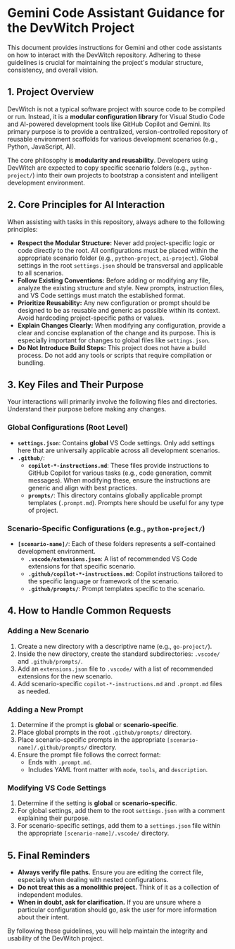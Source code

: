 # Gemini Code Assistant Guidance for the DevWitch Project

This document provides instructions for Gemini and other code assistants on how to interact with the DevWitch repository. Adhering to these guidelines is crucial for maintaining the project's modular structure, consistency, and overall vision.

## 1. Project Overview

DevWitch is not a typical software project with source code to be compiled or run. Instead, it is a **modular configuration library** for Visual Studio Code and AI-powered development tools like GitHub Copilot and Gemini. Its primary purpose is to provide a centralized, version-controlled repository of reusable environment scaffolds for various development scenarios (e.g., Python, JavaScript, AI).

The core philosophy is **modularity and reusability**. Developers using DevWitch are expected to copy specific scenario folders (e.g., `python-project/`) into their own projects to bootstrap a consistent and intelligent development environment.

## 2. Core Principles for AI Interaction

When assisting with tasks in this repository, always adhere to the following principles:

*   **Respect the Modular Structure:** Never add project-specific logic or code directly to the root. All configurations must be placed within the appropriate scenario folder (e.g., `python-project`, `ai-project`). Global settings in the root `settings.json` should be transversal and applicable to all scenarios.
*   **Follow Existing Conventions:** Before adding or modifying any file, analyze the existing structure and style. New prompts, instruction files, and VS Code settings must match the established format.
*   **Prioritize Reusability:** Any new configuration or prompt should be designed to be as reusable and generic as possible within its context. Avoid hardcoding project-specific paths or values.
*   **Explain Changes Clearly:** When modifying any configuration, provide a clear and concise explanation of the change and its purpose. This is especially important for changes to global files like `settings.json`.
*   **Do Not Introduce Build Steps:** This project does not have a build process. Do not add any tools or scripts that require compilation or bundling.

## 3. Key Files and Their Purpose

Your interactions will primarily involve the following files and directories. Understand their purpose before making any changes.

### Global Configurations (Root Level)

*   **`settings.json`**: Contains **global** VS Code settings. Only add settings here that are universally applicable across all development scenarios.
*   **`.github/`**:
    *   **`copilot-*-instructions.md`**: These files provide instructions to GitHub Copilot for various tasks (e.g., code generation, commit messages). When modifying these, ensure the instructions are generic and align with best practices.
    *   **`prompts/`**: This directory contains globally applicable prompt templates (`.prompt.md`). Prompts here should be useful for any type of project.

### Scenario-Specific Configurations (e.g., `python-project/`)

*   **`[scenario-name]/`**: Each of these folders represents a self-contained development environment.
    *   **`.vscode/extensions.json`**: A list of recommended VS Code extensions for that specific scenario.
    *   **`.github/copilot-*-instructions.md`**: Copilot instructions tailored to the specific language or framework of the scenario.
    *   **`.github/prompts/`**: Prompt templates specific to the scenario.

## 4. How to Handle Common Requests

### Adding a New Scenario

1.  Create a new directory with a descriptive name (e.g., `go-project/`).
2.  Inside the new directory, create the standard subdirectories: `.vscode/` and `.github/prompts/`.
3.  Add an `extensions.json` file to `.vscode/` with a list of recommended extensions for the new scenario.
4.  Add scenario-specific `copilot-*-instructions.md` and `.prompt.md` files as needed.

### Adding a New Prompt

1.  Determine if the prompt is **global** or **scenario-specific**.
2.  Place global prompts in the root `.github/prompts/` directory.
3.  Place scenario-specific prompts in the appropriate `[scenario-name]/.github/prompts/` directory.
4.  Ensure the prompt file follows the correct format:
    *   Ends with `.prompt.md`.
    *   Includes YAML front matter with `mode`, `tools`, and `description`.

### Modifying VS Code Settings

1.  Determine if the setting is **global** or **scenario-specific**.
2.  For global settings, add them to the root `settings.json` with a comment explaining their purpose.
3.  For scenario-specific settings, add them to a `settings.json` file within the appropriate `[scenario-name]/.vscode/` directory.

## 5. Final Reminders

*   **Always verify file paths.** Ensure you are editing the correct file, especially when dealing with nested configurations.
*   **Do not treat this as a monolithic project.** Think of it as a collection of independent modules.
*   **When in doubt, ask for clarification.** If you are unsure where a particular configuration should go, ask the user for more information about their intent.

By following these guidelines, you will help maintain the integrity and usability of the DevWitch project.
